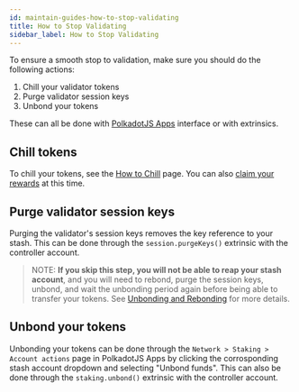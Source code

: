 ```yaml
---
id: maintain-guides-how-to-stop-validating
title: How to Stop Validating
sidebar_label: How to Stop Validating
---
```


To ensure a smooth stop to validation, make sure you should do the following actions:

1. Chill your validator tokens
2. Purge validator session keys
3. Unbond your tokens

These can all be done with [PolkadotJS Apps](https://polkadot.js.org/apps) interface or with
extrinsics.

## Chill tokens

To chill your tokens, see the [How to Chill](maintain-guides-how-to-chill) page. You can also
[claim your rewards](learn-simple-payouts#claiming-rewards) at this time.

## Purge validator session keys

Purging the validator's session keys removes the key reference to your stash. This can be done
through the `session.purgeKeys()` extrinsic with the controller account.

> NOTE: **If you skip this step, you will not be able to reap your stash account**, and you will
> need to rebond, purge the session keys, unbond, and wait the unbonding period again before being
> able to transfer your tokens. See [Unbonding and Rebonding](maintain-guides-how-to-unbond) for
> more details.

## Unbond your tokens

Unbonding your tokens can be done through the `Network > Staking > Account actions` page in
PolkadotJS Apps by clicking the corrosponding stash account dropdown and selecting "Unbond funds".
This can also be done through the `staking.unbond()` extrinsic with the controller account.
